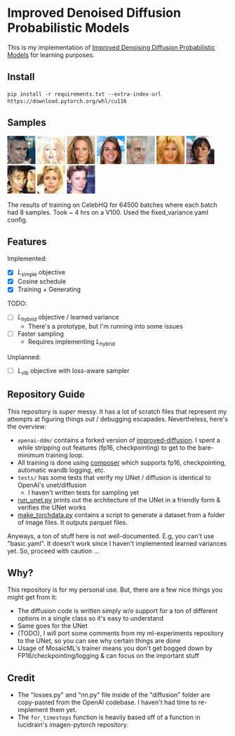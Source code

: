 # Improved Denoised Diffusion Probabilistic Models
This is my implementation of [Improved Denoising Diffusion Probabilistic Models](https://arxiv.org/abs/2102.09672) for learning purposes.

## Install
```
pip install -r requirements.txt --extra-index-url https://download.pytorch.org/whl/cu116
```

## Samples
<p float="left">
  <img src="./generated_faces/0000.png" width="64" />
  <img src="./generated_faces/0001.png" width="64" />
  <img src="./generated_faces/0002.png" width="64" />
  <img src="./generated_faces/0003.png" width="64" />
  <img src="./generated_faces/0004.png" width="64" />
  <img src="./generated_faces/0005.png" width="64" />
  <img src="./generated_faces/0006.png" width="64" />
  <img src="./generated_faces/0007.png" width="64" />
  <img src="./generated_faces/0008.png" width="64" />
  <img src="./generated_faces/0009.png" width="64" />
</p>

The results of training on CelebHQ for 64500 batches where each batch had 8 samples. Took ~ 4 hrs on a V100. Used the fixed_variance.yaml config.

## Features
Implemented:
- [x] $L_\text{simple}$ objective
- [x] Cosine schedule
- [x] Training + Generating

TODO:
- [ ] $L_\text{hybrid}$ objective / learned variance
    - There's a prototype, but I'm running into some issues
- [ ] Faster sampling 
    - Requires implementing $L_\text{hybrid}$

Unplanned:
- [ ] $L_\text{vlb}$ objective with loss-aware sampler

## Repository Guide
This repository is *super* messy. It has a lot of scratch files that represent my attempts at figuring things out / debugging escapades. Nevertheless, here's the overview:
- `openai-ddm/` contains a forked version of [improved-diffusion](https://github.com/openai/improved-diffusion). I spent a while stripping out features (fp16, checkpointing) to get to the bare-minimum training loop.
- All training is done using [composer](https://github.com/mosaicml/composer) which supports fp16, checkpointing, automatic wandb logging, etc.
- `tests/` has some tests that verify my UNet / diffusion is identical to OpenAI's unet/diffusion
    - I haven't written tests for sampling yet
- [run_unet.py](./run_unet.py) prints out the architecture of the UNet in a friendly form & verifies the UNet works
- [make_torchdata.py](./data_scripts/make_torchdata.py) contains a script to generate a dataset from a folder of image files. It outputs parquet files.

Anyways, a ton of stuff here is not well-documented. E.g, you can't use "basic.yaml". It doesn't work since I haven't implemented learned variances yet. So, proceed with caution ...

## Why?
This repository is for my personal use. But, there are a few nice things you might get from it:
- The diffusion code is written simply w/o support for a ton of different options in a single class so it's easy to understand
- Same goes for the UNet
- (TODO), I will port some comments from my ml-experiments repository to the UNet, so you can see why certain things are done
- Usage of MosaicML's trainer means you don't get bogged down by FP16/checkpointing/logging & can focus on the important stuff

## Credit
- The "losses.py" and "nn.py" file inside of the "diffusion" folder are copy-pasted from the OpenAI codebase. I haven't had time to re-implement them yet. 
- The `for_timesteps` function is heavily based off of a function in lucidrain's imagen-pytorch repository.
